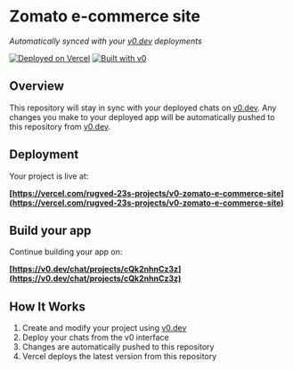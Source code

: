 # Zomato e-commerce site

*Automatically synced with your [v0.dev](https://v0.dev) deployments*

[![Deployed on Vercel](https://img.shields.io/badge/Deployed%20on-Vercel-black?style=for-the-badge&logo=vercel)](https://vercel.com/rugved-23s-projects/v0-zomato-e-commerce-site)
[![Built with v0](https://img.shields.io/badge/Built%20with-v0.dev-black?style=for-the-badge)](https://v0.dev/chat/projects/cQk2nhnCz3z)

## Overview

This repository will stay in sync with your deployed chats on [v0.dev](https://v0.dev).
Any changes you make to your deployed app will be automatically pushed to this repository from [v0.dev](https://v0.dev).

## Deployment

Your project is live at:

**[https://vercel.com/rugved-23s-projects/v0-zomato-e-commerce-site](https://vercel.com/rugved-23s-projects/v0-zomato-e-commerce-site)**

## Build your app

Continue building your app on:

**[https://v0.dev/chat/projects/cQk2nhnCz3z](https://v0.dev/chat/projects/cQk2nhnCz3z)**

## How It Works

1. Create and modify your project using [v0.dev](https://v0.dev)
2. Deploy your chats from the v0 interface
3. Changes are automatically pushed to this repository
4. Vercel deploys the latest version from this repository
